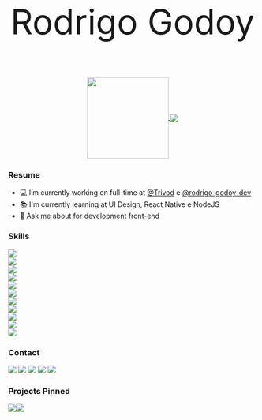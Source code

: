 <p align="center" style="font-size: 70px">
  Rodrigo Godoy
</p>

<p align="center">
  <a href="https://github.com/anuraghazra/github-readme-stats">
    <img
      align="center"
      height="165"
      src="https://github-readme-stats.vercel.app/api?username=rodrigocgodoy&count_private=true&show_icons=true&custom_title=Github%20Status&hide=issues"
    />
  </a>
  <a href="https://github.com/anuraghazra/github-readme-stats">
    <img
      align="center"
      src="https://github-readme-stats.vercel.app/api/top-langs?username=rodrigocgodoy&layout=compact&custom_title=Languages%20More%20Used"
    />
  </a>
</p>

### Resume

- 💻 I’m currently working on full-time at <a href="https://github.com/orgs/Trivod" target="_blank">@Trivod</a> e <a href="https://github.com/orgs/rodrigogodoy-dev" target="_blank">@rodrigo-godoy-dev</a>
- 📚 I'm currently learning at UI Design, React Native e NodeJS
- 💬 Ask me about for development front-end

### Skills

<div style="display: flex; flex-direction: column">
  <img src="https://img.shields.io/badge/javascript-%23F7DF1E.svg?&style=for-the-badge&logo=javascript&logoColor=black">
  <img src="https://img.shields.io/badge/typescript%20-%23007ACC.svg?&style=for-the-badge&logo=typescript&logoColor=white">
  <img src="https://img.shields.io/badge/node.js%20-%2343853D.svg?&style=for-the-badge&logo=node.js&logoColor=white">
  <img src="https://img.shields.io/badge/react%20-%2320232a.svg?&style=for-the-badge&logo=react&logoColor=%2361DAFB">
  <img src="https://img.shields.io/badge/react_native%20-%2320232a.svg?&style=for-the-badge&logo=react&logoColor=%2361DAFB">
  <img src="https://img.shields.io/badge/redux%20-%23593d88.svg?&style=for-the-badge&logo=redux&logoColor=white">
  <img src="https://img.shields.io/badge/react_router%20-CA4245.svg?&style=for-the-badge&logo=react-router&logoColor=white">
  <img src="https://img.shields.io/badge/styled_components%20-DB7093.svg?&style=for-the-badge&logo=styled-components&logoColor=white">
  <img src="https://img.shields.io/badge/tailwindcss%20-%2338B2AC.svg?&style=for-the-badge&logo=tailwind-css&logoColor=white">
  <img src="https://img.shields.io/badge/material%20ui%20-%230081CB.svg?&style=for-the-badge&logo=material-ui&logoColor=white">
  <img src="https://img.shields.io/badge/bootstrap%20-%23563D7C.svg?&style=for-the-badge&logo=bootstrap&logoColor=white">
</div>

### Contact

<div>
  <img src="https://img.shields.io/badge/WHATSAPP-25D366?&style=for-the-badge&logo=whatsapp&logoColor=white">
  <img src="https://img.shields.io/badge/facebook-%231877F2.svg?&style=for-the-badge&logo=facebook&logoColor=white">
  <img src="https://img.shields.io/badge/instagram-%23E4405F.svg?&style=for-the-badge&logo=instagram&logoColor=white">
  <img src="https://img.shields.io/badge/twitter-%231DA1F2.svg?&style=for-the-badge&logo=twitter&logoColor=white">
  <img src="https://img.shields.io/badge/linkedin-%230077B5.svg?&style=for-the-badge&logo=linkedin&logoColor=white">
</div>

### Projects Pinned

<div style="display: flex; flex-direction: row">
  <img src="https://github-readme-stats.vercel.app/api/pin/?username=rodrigocgodoy&repo=marvel-app">
  <img src="https://github-readme-stats.vercel.app/api/pin/?username=rodrigocgodoy&repo=github-app">
</div>
